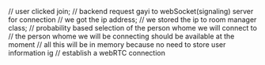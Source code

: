 //  user clicked join;
// backend request gayi to webSocket(signaling) server for connection 
//  we got the ip address;
// we stored the ip to room manager class;
// probability based selection of the person whome we will connect to
//  the person whome we will be connecting should be available at the moment
// all this will be in memory because no need to store user information ig
// establish a webRTC connection




